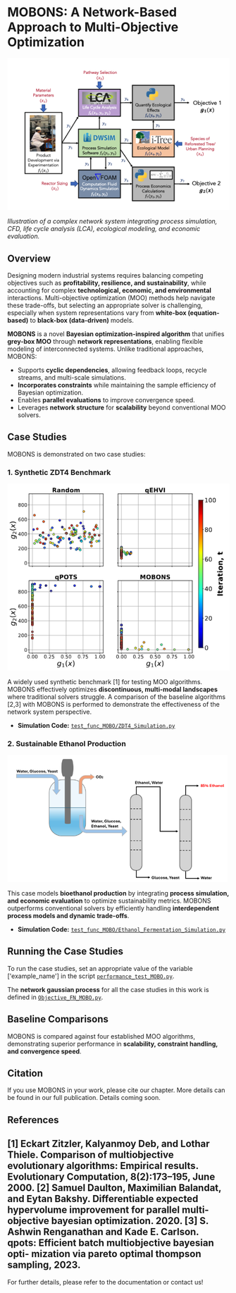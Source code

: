 # MOBONS: A Network-Based Approach to Multi-Objective Optimization

![Network System](data_plot_MOBO/network_system.png)

*Illustration of a complex network system integrating process simulation, CFD, life cycle analysis (LCA), ecological modeling, and economic evaluation.*

## Overview
Designing modern industrial systems requires balancing competing objectives such as **profitability, resilience, and sustainability**, while accounting for complex **technological, economic, and environmental** interactions. Multi-objective optimization (MOO) methods help navigate these trade-offs, but selecting an appropriate solver is challenging, especially when system representations vary from **white-box (equation-based)** to **black-box (data-driven)** models. 

**MOBONS** is a novel **Bayesian optimization-inspired algorithm** that unifies **grey-box MOO** through **network representations**, enabling flexible modeling of interconnected systems. Unlike traditional approaches, MOBONS:
- Supports **cyclic dependencies**, allowing feedback loops, recycle streams, and multi-scale simulations.
- **Incorporates constraints** while maintaining the sample efficiency of Bayesian optimization.
- Enables **parallel evaluations** to improve convergence speed.
- Leverages **network structure** for **scalability** beyond conventional MOO solvers.

## Case Studies
MOBONS is demonstrated on two case studies:

### 1. Synthetic ZDT4 Benchmark
![ZDT4 Case Study](data_plot_MOBO/ZDT4_case_study.png)

A widely used synthetic benchmark [1] for testing MOO algorithms. MOBONS effectively optimizes **discontinuous, multi-modal landscapes** where traditional solvers struggle. A comparison of the baseline algorithms [2,3] with MOBONS is performed to demonstrate the effectiveness of the network system perspective.

- **Simulation Code:** [`test_func_MOBO/ZDT4_Simulation.py`](test_func_MOBO/ZDT4_Simulation.py)

### 2. Sustainable Ethanol Production
![Ethanol Case Study](data_plot_MOBO/Ethanol_case_study.png)

This case models **bioethanol production** by integrating **process simulation, and economic evaluation** to optimize sustainability metrics. MOBONS outperforms conventional solvers by efficiently handling **interdependent process models and dynamic trade-offs**.

- **Simulation Code:** [`test_func_MOBO/Ethanol_Fermentation_Simulation.py`](test_func_MOBO/Ethanol_Fermentation_Simulation.py)

## Running the Case Studies
To run the case studies, set an appropriate value of the variable ['example_name'] in the script [`performance_test_MOBO.py`](performance_test_MOBO.py). 

The **network gaussian process** for all the case studies in this work is defined in [`Objective_FN_MOBO.py`](Objective_FN_MOBO.py).

## Baseline Comparisons
MOBONS is compared against four established MOO algorithms, demonstrating superior performance in **scalability, constraint handling, and convergence speed**.

## Citation
If you use MOBONS in your work, please cite our chapter. More details can be found in our full publication. Details coming soon.

## References
[1] Eckart Zitzler, Kalyanmoy Deb, and Lothar Thiele. Comparison of multiobjective evolutionary
algorithms: Empirical results. Evolutionary Computation, 8(2):173–195, June 2000.
[2] Samuel Daulton, Maximilian Balandat, and Eytan Bakshy. Differentiable expected hypervolume
improvement for parallel multi-objective bayesian optimization. 2020.
[3] S. Ashwin Renganathan and Kade E. Carlson. qpots: Efficient batch multiobjective bayesian opti-
mization via pareto optimal thompson sampling, 2023.
---
For further details, please refer to the documentation or contact us!

